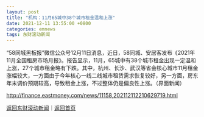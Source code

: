 ```yaml
---
layout: post
title: "机构：11月65城中38个城市租金温和上涨"
date: 2021-12-11 13:55:00 +0800
categories: emnews
tags: 东财滚动新闻
---
```


“58同城黑板报”微信公众号12月11日消息，近日，58同城、安居客发布《2021年11月全国租房市场月报》。报告显示，11月，65城中有38个城市租金出现一定温和上涨，27个城市租金略有下跌。其中，杭州、长沙、武汉等省会核心城市11月租金涨幅较大，一方面由于今年核心一线二线城市租赁需求恢复较好，另一方面，房东年末调价预期较高，导致租金上涨，不过整体仍是偏良性上涨。（界面新闻）

<http://finance.eastmoney.com/news/11158,202112112210629719.html>

[返回东财滚动新闻](//finews.withounder.com/emnews/)｜[返回首页](//finews.withounder.com/)